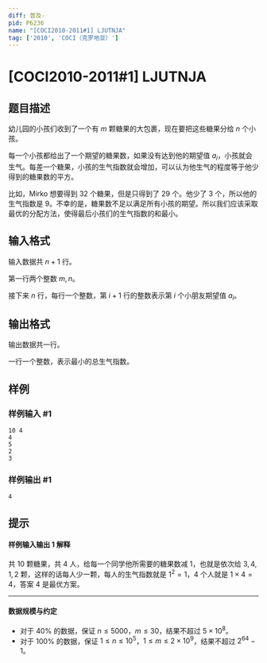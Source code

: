 ```yaml
---
diff: 普及-
pid: P6236
name: "[COCI2010-2011#1] LJUTNJA"
tag: ['2010', 'COCI（克罗地亚）']
---
```

# [COCI2010-2011#1] LJUTNJA
## 题目描述

幼儿园的小孩们收到了一个有 $m$ 颗糖果的大包裹，现在要把这些糖果分给 $n$ 个小孩。

每一个小孩都给出了一个期望的糖果数，如果没有达到他的期望值 $a_i$，小孩就会生气。每差一个糖果，小孩的生气指数就会增加，可以认为他生气的程度等于他少得到的糖果数的平方。

比如，Mirko 想要得到 $32$ 个糖果，但是只得到了 $29$ 个。他少了 $3$ 个，所以他的生气指数是 $9$。不幸的是，糖果数不足以满足所有小孩的期望。所以我们应该采取最优的分配方法，使得最后小孩们的生气指数的和最小。
## 输入格式

输入数据共 $n+1$ 行。

第一行两个整数 $m,n$。
 
接下来 $n$ 行，每行一个整数，第 $i+1$ 行的整数表示第 $i$ 个小朋友期望值 $a_i$。
## 输出格式

输出数据共一行。

一行一个整数，表示最小的总生气指数。
## 样例

### 样例输入 #1
```
10 4
4
5
2
3
```
### 样例输出 #1
```
4
```
## 提示

#### 样例输入输出 1 解释

共 $10$ 颗糖果，共 $4$ 人，给每一个同学他所需要的糖果数减 $1$，也就是依次给 $3,4,1,2$ 颗，这样的话每人少一颗，每人的生气指数就是 $1^2=1$，$4$ 个人就是 $1 \times 4=4$，答案 $4$ 是最优方案。

---

#### 数据规模与约定

- 对于 $40 \%$ 的数据，保证 $n \leq 5000$，$m \leq 30$，结果不超过 $5 \times 10^8$。
- 对于 $100 \%$ 的数据，保证 $1 \leq n \leq 10^5$，$1 \leq m \leq 2 \times {10}^9$，结果不超过 $2^{64}-1$。
